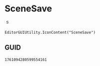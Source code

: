 # SceneSave
![](/img/SceneSave.png)

``` CSharp
EditorGUIUtility.IconContent("SceneSave")
```
## GUID
```
1761094280599554161
```
